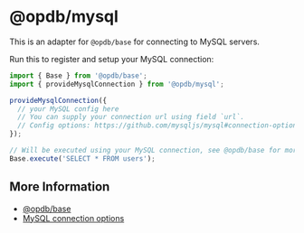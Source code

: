 # @opdb/mysql

This is an adapter for `@opdb/base` for connecting to MySQL servers.

Run this to register and setup your MySQL connection:

```typescript
import { Base } from '@opdb/base';
import { provideMysqlConnection } from '@opdb/mysql';

provideMysqlConnection({
  // your MySQL config here
  // You can supply your connection url using field `url`.
  // Config options: https://github.com/mysqljs/mysql#connection-options
});

// Will be executed using your MySQL connection, see @opdb/base for more details
Base.execute('SELECT * FROM users');
```

## More Information

- [@opdb/base](https://www.npmjs.com/package/@opdb/base)
- [MySQL connection options](https://github.com/mysqljs/mysql#connection-options)
